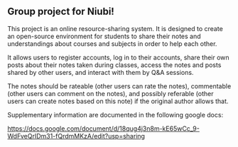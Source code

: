## Group project for Niubi!

This project is an online resource-sharing system. It is designed to create an open-source environment for students to share their notes and understandings about courses and subjects in order to help each other.

It allows users to register accounts, log in to their accounts, share their own posts about their notes taken during classes, access the notes and posts shared by other users, and interact with them by Q\&A sessions. 

The notes should be rateable (other users can rate the notes), commentable (other users can comment on the notes), and possibly referable (other users can create notes based on this note) if the original author allows that.

Supplementary information are documented in the following google docs:

https://docs.google.com/document/d/18qug4j3n8m-kE65wCc_9-WdFveQrIDm31-fQrdmMKzA/edit?usp=sharing


